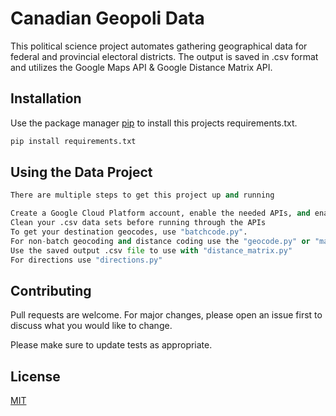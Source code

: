 # Canadian Geopoli Data

This political science project automates gathering geographical data for federal and provincial electoral districts. The output is saved in .csv format and utilizes the Google Maps API & Google Distance Matrix API.

## Installation

Use the package manager [pip](https://pip.pypa.io/en/stable/) to install this projects requirements.txt.

```bash
pip install requirements.txt
```

## Using the Data Project

```python
There are multiple steps to get this project up and running 

Create a Google Cloud Platform account, enable the needed APIs, and enable billing (note the distinctions between free and paid use)
Clean your .csv data sets before running through the APIs
To get your destination geocodes, use "batchcode.py".
For non-batch geocoding and distance coding use the "geocode.py" or "matrix.py".
Use the saved output .csv file to use with "distance_matrix.py" 
For directions use "directions.py"
```

## Contributing
Pull requests are welcome. For major changes, please open an issue first to discuss what you would like to change.

Please make sure to update tests as appropriate.

## License
[MIT](https://choosealicense.com/licenses/mit/)
